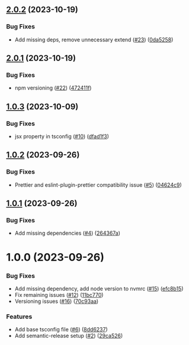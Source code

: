 ## [2.0.2](https://github.com/MatiPl01/eslint-config-react-native-matipl01/compare/v2.0.1...v2.0.2) (2023-10-19)


### Bug Fixes

* Add missing deps, remove unnecessary extend ([#23](https://github.com/MatiPl01/eslint-config-react-native-matipl01/issues/23)) ([0da5258](https://github.com/MatiPl01/eslint-config-react-native-matipl01/commit/0da5258dd592268e57c57afb0cc3c1c73edde7ad))

## [2.0.1](https://github.com/MatiPl01/eslint-config-react-native-matipl01/compare/v2.0.0...v2.0.1) (2023-10-19)


### Bug Fixes

* npm versioning ([#22](https://github.com/MatiPl01/eslint-config-react-native-matipl01/issues/22)) ([472411f](https://github.com/MatiPl01/eslint-config-react-native-matipl01/commit/472411f83d0b66cc3e1670c01345d07072691a2d))

## [1.0.3](https://github.com/MatiPl01/eslint-config-react-native-matipl01/compare/v1.0.2...v1.0.3) (2023-10-09)

### Bug Fixes

- jsx property in tsconfig ([#10](https://github.com/MatiPl01/eslint-config-react-native-matipl01/issues/10)) ([dfad1f3](https://github.com/MatiPl01/eslint-config-react-native-matipl01/commit/dfad1f379b96bdab3c4ccd0c9c65890c679b3cac))

## [1.0.2](https://github.com/MatiPl01/eslint-config-react-native-matipl01/compare/v1.0.1...v1.0.2) (2023-09-26)

### Bug Fixes

- Prettier and eslint-plugin-prettier compatibility issue ([#5](https://github.com/MatiPl01/eslint-config-react-native-matipl01/issues/5)) ([04624c9](https://github.com/MatiPl01/eslint-config-react-native-matipl01/commit/04624c9fc755e2aa7bd51f45f61e8bb9aa42b848))

## [1.0.1](https://github.com/MatiPl01/eslint-config-react-native-matipl01/compare/v1.0.0...v1.0.1) (2023-09-26)

### Bug Fixes

- Add missing dependencies ([#4](https://github.com/MatiPl01/eslint-config-react-native-matipl01/issues/4)) ([264367a](https://github.com/MatiPl01/eslint-config-react-native-matipl01/commit/264367aa3adf83d3e396cbfdada71baa38c5b64b))

# 1.0.0 (2023-09-26)

### Bug Fixes

- Add missing dependency, add node version to nvmrc ([#15](https://github.com/MatiPl01/eslint-config-react-native-matipl01/issues/15)) ([efc8b15](https://github.com/MatiPl01/eslint-config-react-native-matipl01/commit/efc8b150fc0fb834827956a935aed6c40712315f))
- Fix remaining issues ([#12](https://github.com/MatiPl01/eslint-config-react-native-matipl01/issues/12)) ([11bc770](https://github.com/MatiPl01/eslint-config-react-native-matipl01/commit/11bc770ec3c1944863fb8f1445a789b5c271ba13))
- Versioning issues ([#16](https://github.com/MatiPl01/eslint-config-react-native-matipl01/issues/16)) ([70c93aa](https://github.com/MatiPl01/eslint-config-react-native-matipl01/commit/70c93aab8d4a2e5463b5eb99cd14ae340a068d01))

### Features

- Add base tsconfig file ([#6](https://github.com/MatiPl01/eslint-config-react-native-matipl01/issues/6)) ([8dd6237](https://github.com/MatiPl01/eslint-config-react-native-matipl01/commit/8dd6237db67e9885d30f1cf0525b05e8b6a322ac))
- Add semantic-release setup ([#2](https://github.com/MatiPl01/eslint-config-react-native-matipl01/issues/2)) ([29ca526](https://github.com/MatiPl01/eslint-config-react-native-matipl01/commit/29ca52627fc296f84df3acfbe7bc3defd84fd12f))
